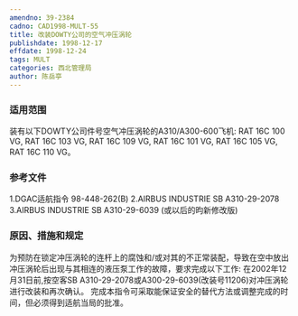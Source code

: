 ```yaml
---
amendno: 39-2384
cadno: CAD1998-MULT-55
title: 改装DOWTY公司的空气冲压涡轮
publishdate: 1998-12-17
effdate: 1998-12-24
tags: MULT
categories: 西北管理局
author: 陈岳亭
---
```


### 适用范围 
装有以下DOWTY公司件号空气冲压涡轮的A310/A300-600飞机:     RAT 16C 100 VG, RAT 16C 103 VG, RAT 16C 109 VG,     RAT 16C 101 VG, RAT 16C 105 VG, RAT 16C 110 VG。

### 参考文件
1.DGAC适航指令 98-448-262(B)     2.AIRBUS INDUSTRIE SB A310-29-2078     3.AIRBUS INDUSTRIE SB A310-29-6039 
(或以后的昀新修改版) 

### 原因、措施和规定 
为预防在锁定冲压涡轮的连杆上的腐蚀和/或对其的不正常装配，导致在空中放出冲压涡轮后出现与其相连的液压泵工作的故障，要求完成以下工作: 
    在2002年12月31日前,按空客SB A310-29-2078或A300-29-6039(改装号11206)对冲压涡轮进行改装和再次确认。     完成本指令可采取能保证安全的替代方法或调整完成的时间，但必须得到适航当局的批准。
       
